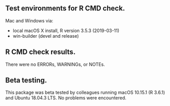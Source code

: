 ## Test environments for R CMD check.
Mac and Windows via:
* local macOS X install, R version 3.5.3 (2019-03-11)
* win-builder (devel and release)

## R CMD check results.
There were no ERRORs, WARNINGs, or NOTEs.

## Beta testing.
This package was beta tested by colleagues running macOS 10.15.1 (R 3.6.1) and Ubuntu 18.04.3 LTS. No problems were encountered.
